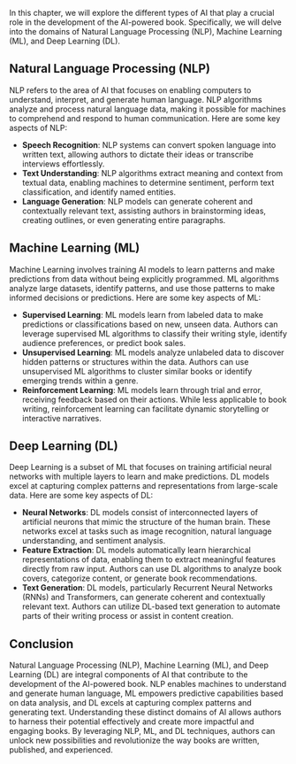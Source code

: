 

In this chapter, we will explore the different types of AI that play a crucial role in the development of the AI-powered book. Specifically, we will delve into the domains of Natural Language Processing (NLP), Machine Learning (ML), and Deep Learning (DL).

Natural Language Processing (NLP)
---------------------------------

NLP refers to the area of AI that focuses on enabling computers to understand, interpret, and generate human language. NLP algorithms analyze and process natural language data, making it possible for machines to comprehend and respond to human communication. Here are some key aspects of NLP:

* **Speech Recognition**: NLP systems can convert spoken language into written text, allowing authors to dictate their ideas or transcribe interviews effortlessly.
* **Text Understanding**: NLP algorithms extract meaning and context from textual data, enabling machines to determine sentiment, perform text classification, and identify named entities.
* **Language Generation**: NLP models can generate coherent and contextually relevant text, assisting authors in brainstorming ideas, creating outlines, or even generating entire paragraphs.

Machine Learning (ML)
---------------------

Machine Learning involves training AI models to learn patterns and make predictions from data without being explicitly programmed. ML algorithms analyze large datasets, identify patterns, and use those patterns to make informed decisions or predictions. Here are some key aspects of ML:

* **Supervised Learning**: ML models learn from labeled data to make predictions or classifications based on new, unseen data. Authors can leverage supervised ML algorithms to classify their writing style, identify audience preferences, or predict book sales.
* **Unsupervised Learning**: ML models analyze unlabeled data to discover hidden patterns or structures within the data. Authors can use unsupervised ML algorithms to cluster similar books or identify emerging trends within a genre.
* **Reinforcement Learning**: ML models learn through trial and error, receiving feedback based on their actions. While less applicable to book writing, reinforcement learning can facilitate dynamic storytelling or interactive narratives.

Deep Learning (DL)
------------------

Deep Learning is a subset of ML that focuses on training artificial neural networks with multiple layers to learn and make predictions. DL models excel at capturing complex patterns and representations from large-scale data. Here are some key aspects of DL:

* **Neural Networks**: DL models consist of interconnected layers of artificial neurons that mimic the structure of the human brain. These networks excel at tasks such as image recognition, natural language understanding, and sentiment analysis.
* **Feature Extraction**: DL models automatically learn hierarchical representations of data, enabling them to extract meaningful features directly from raw input. Authors can use DL algorithms to analyze book covers, categorize content, or generate book recommendations.
* **Text Generation**: DL models, particularly Recurrent Neural Networks (RNNs) and Transformers, can generate coherent and contextually relevant text. Authors can utilize DL-based text generation to automate parts of their writing process or assist in content creation.

Conclusion
----------

Natural Language Processing (NLP), Machine Learning (ML), and Deep Learning (DL) are integral components of AI that contribute to the development of the AI-powered book. NLP enables machines to understand and generate human language, ML empowers predictive capabilities based on data analysis, and DL excels at capturing complex patterns and generating text. Understanding these distinct domains of AI allows authors to harness their potential effectively and create more impactful and engaging books. By leveraging NLP, ML, and DL techniques, authors can unlock new possibilities and revolutionize the way books are written, published, and experienced.
